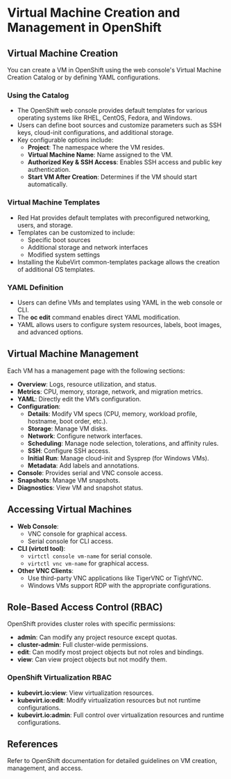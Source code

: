 # Virtual Machine Creation and Management in OpenShift

## Virtual Machine Creation
You can create a VM in OpenShift using the web console's Virtual Machine Creation Catalog or by defining YAML configurations.

### Using the Catalog
- The OpenShift web console provides default templates for various operating systems like RHEL, CentOS, Fedora, and Windows.
- Users can define boot sources and customize parameters such as SSH keys, cloud-init configurations, and additional storage.
- Key configurable options include:
  - **Project**: The namespace where the VM resides.
  - **Virtual Machine Name**: Name assigned to the VM.
  - **Authorized Key & SSH Access**: Enables SSH access and public key authentication.
  - **Start VM After Creation**: Determines if the VM should start automatically.

### Virtual Machine Templates
- Red Hat provides default templates with preconfigured networking, users, and storage.
- Templates can be customized to include:
  - Specific boot sources
  - Additional storage and network interfaces
  - Modified system settings
- Installing the KubeVirt common-templates package allows the creation of additional OS templates.

### YAML Definition
- Users can define VMs and templates using YAML in the web console or CLI.
- The **oc edit** command enables direct YAML modification.
- YAML allows users to configure system resources, labels, boot images, and advanced options.

## Virtual Machine Management
Each VM has a management page with the following sections:
- **Overview**: Logs, resource utilization, and status.
- **Metrics**: CPU, memory, storage, network, and migration metrics.
- **YAML**: Directly edit the VM’s configuration.
- **Configuration**:
  - **Details**: Modify VM specs (CPU, memory, workload profile, hostname, boot order, etc.).
  - **Storage**: Manage VM disks.
  - **Network**: Configure network interfaces.
  - **Scheduling**: Manage node selection, tolerations, and affinity rules.
  - **SSH**: Configure SSH access.
  - **Initial Run**: Manage cloud-init and Sysprep (for Windows VMs).
  - **Metadata**: Add labels and annotations.
- **Console**: Provides serial and VNC console access.
- **Snapshots**: Manage VM snapshots.
- **Diagnostics**: View VM and snapshot status.

## Accessing Virtual Machines
- **Web Console**:
  - VNC console for graphical access.
  - Serial console for CLI access.
- **CLI (virtctl tool)**:
  - `virtctl console vm-name` for serial console.
  - `virtctl vnc vm-name` for graphical access.
- **Other VNC Clients**:
  - Use third-party VNC applications like TigerVNC or TightVNC.
  - Windows VMs support RDP with the appropriate configurations.

## Role-Based Access Control (RBAC)
OpenShift provides cluster roles with specific permissions:
- **admin**: Can modify any project resource except quotas.
- **cluster-admin**: Full cluster-wide permissions.
- **edit**: Can modify most project objects but not roles and bindings.
- **view**: Can view project objects but not modify them.

### OpenShift Virtualization RBAC
- **kubevirt.io:view**: View virtualization resources.
- **kubevirt.io:edit**: Modify virtualization resources but not runtime configurations.
- **kubevirt.io:admin**: Full control over virtualization resources and runtime configurations.

## References
Refer to OpenShift documentation for detailed guidelines on VM creation, management, and access.
